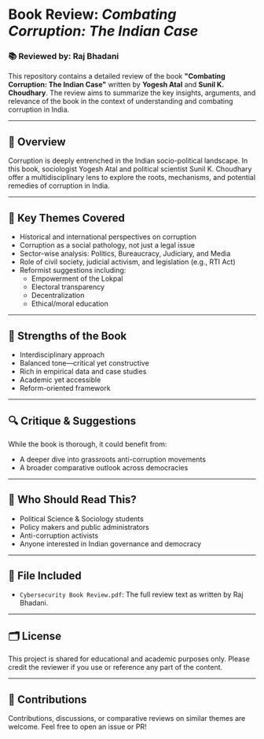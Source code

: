 # Book Review: *Combating Corruption: The Indian Case*

### 📚 Reviewed by: Raj Bhadani

This repository contains a detailed review of the book **"Combating Corruption: The Indian Case"** written by **Yogesh Atal** and **Sunil K. Choudhary**. The review aims to summarize the key insights, arguments, and relevance of the book in the context of understanding and combating corruption in India.

---

## 📝 Overview

Corruption is deeply entrenched in the Indian socio-political landscape. In this book, sociologist Yogesh Atal and political scientist Sunil K. Choudhary offer a multidisciplinary lens to explore the roots, mechanisms, and potential remedies of corruption in India.

---

## 🧠 Key Themes Covered

- Historical and international perspectives on corruption
- Corruption as a social pathology, not just a legal issue
- Sector-wise analysis: Politics, Bureaucracy, Judiciary, and Media
- Role of civil society, judicial activism, and legislation (e.g., RTI Act)
- Reformist suggestions including:
  - Empowerment of the Lokpal
  - Electoral transparency
  - Decentralization
  - Ethical/moral education

---

## 📌 Strengths of the Book

- Interdisciplinary approach
- Balanced tone—critical yet constructive
- Rich in empirical data and case studies
- Academic yet accessible
- Reform-oriented framework

---

## 🔍 Critique & Suggestions

While the book is thorough, it could benefit from:
- A deeper dive into grassroots anti-corruption movements
- A broader comparative outlook across democracies

---

## 📖 Who Should Read This?

- Political Science & Sociology students
- Policy makers and public administrators
- Anti-corruption activists
- Anyone interested in Indian governance and democracy

---

## 📄 File Included

- `Cybersecurity Book Review.pdf`: The full review text as written by Raj Bhadani.

---

## 🗂 License

This project is shared for educational and academic purposes only. Please credit the reviewer if you use or reference any part of the content.

---

## 🤝 Contributions

Contributions, discussions, or comparative reviews on similar themes are welcome. Feel free to open an issue or PR!


